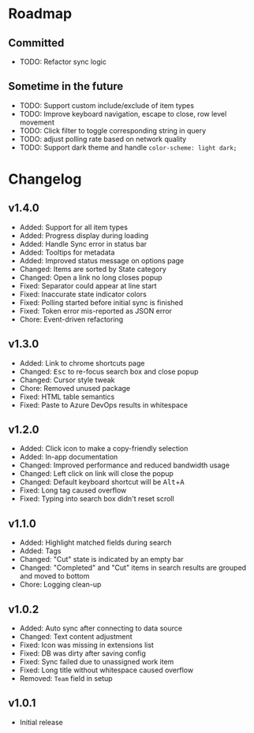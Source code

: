 # Roadmap

## Committed

- TODO: Refactor sync logic

## Sometime in the future

- TODO: Support custom include/exclude of item types
- TODO: Improve keyboard navigation, escape to close, row level movement
- TODO: Click filter to toggle corresponding string in query
- TODO: adjust polling rate based on network quality
- TODO: Support dark theme and handle `color-scheme: light dark;`

# Changelog

## v1.4.0

- Added: Support for all item types
- Added: Progress display during loading
- Added: Handle Sync error in status bar
- Added: Tooltips for metadata
- Added: Improved status message on options page
- Changed: Items are sorted by State category
- Changed: Open a link no long closes popup
- Fixed: Separator could appear at line start
- Fixed: Inaccurate state indicator colors
- Fixed: Polling started before initial sync is finished
- Fixed: Token error mis-reported as JSON error
- Chore: Event-driven refactoring

## v1.3.0

- Added: Link to chrome shortcuts page
- Changed: <kbd>Esc</kbd> to re-focus search box and close popup
- Changed: Cursor style tweak
- Chore: Removed unused package
- Fixed: HTML table semantics
- Fixed: Paste to Azure DevOps results in whitespace

## v1.2.0

- Added: Click icon to make a copy-friendly selection
- Added: In-app documentation
- Changed: Improved performance and reduced bandwidth usage
- Changed: Left click on link will close the popup
- Changed: Default keyboard shortcut will be <kbd>Alt</kbd>+<kbd>A</kbd>
- Fixed: Long tag caused overflow
- Fixed: Typing into search box didn't reset scroll

## v1.1.0

- Added: Highlight matched fields during search
- Added: Tags
- Changed: "Cut" state is indicated by an empty bar
- Changed: "Completed" and "Cut" items in search results are grouped and moved to bottom
- Chore: Logging clean-up

## v1.0.2

- Added: Auto sync after connecting to data source
- Changed: Text content adjustment
- Fixed: Icon was missing in extensions list
- Fixed: DB was dirty after saving config
- Fixed: Sync failed due to unassigned work item
- Fixed: Long title without whitespace caused overflow
- Removed: `Team` field in setup

## v1.0.1

- Initial release
